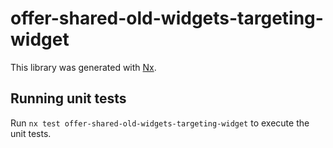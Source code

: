 # offer-shared-old-widgets-targeting-widget

This library was generated with [Nx](https://nx.dev).

## Running unit tests

Run `nx test offer-shared-old-widgets-targeting-widget` to execute the unit tests.
